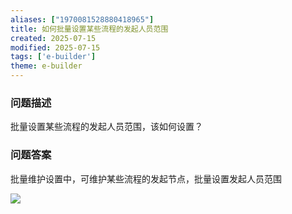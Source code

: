```yaml
---
aliases: ["1970081528880418965"]
title: 如何批量设置某些流程的发起人员范围
created: 2025-07-15
modified: 2025-07-15
tags: ['e-builder']
theme: e-builder
---
```


### 问题描述

批量设置某些流程的发起人员范围，该如何设置？

### 问题答案

批量维护设置中，可维护某些流程的发起节点，批量设置发起人员范围

![](https://myhelpdoc.oss-cn-heyuan.aliyuncs.com/mdimages/e22b6b9630af9a8a741f2c41ba10b6d5.jpg)